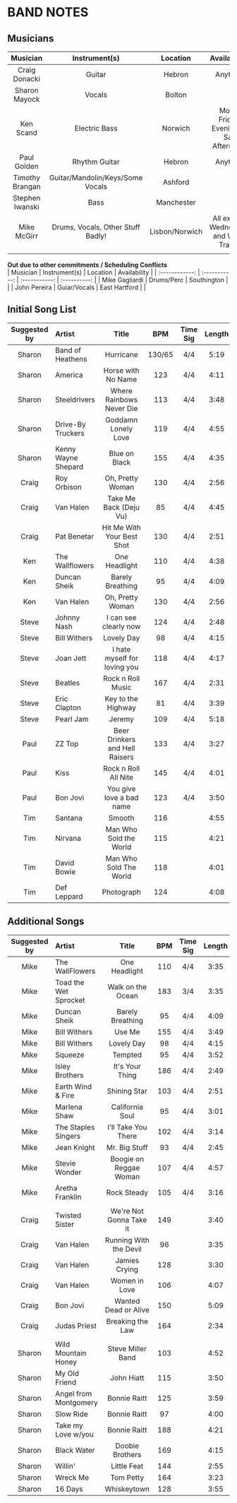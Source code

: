# BAND NOTES

## Musicians
|    Musician     |           Instrument(s)           |    Location    |             Availability             |
| :-------------: | :-------------------------------: | :------------: | :----------------------------------: |
|  Craig Donacki  |              Guitar               |     Hebron     |               Anytime                |
|  Sharon Mayock  |              Vocals               |     Bolton     |                                      |
|    Ken Scand    |           Electric Bass           |    Norwich     | Mon-Friday Evenings / Sat Afternoon  |
|   Paul Golden   |           Rhythm Guitar           |     Hebron     |               Anytime                |
| Timothy Brangan | Guitar/Mandolin/Keys/Some Vocals  |    Ashford     |                                      |
| Stephen Iwanski |               Bass                |   Manchester   |                                      |
|   Mike McGirr   | Drums, Vocals, Other Stuff Badly! | Lisbon/Norwich | All except Wednesday and Work Travel |
|                 |                                   |                |                                      |

**Out due to other commitments / Scheduling Conflicts**  
|    Musician    | Instrument(s) |   Location    | Availability |
| :------------: | :-----------: | :-----------: | :----------: |
| Mike Gagliardi |  Drums/Perc   |  Southington  |              |
|  John Pereira  | Guiar/Vocals  | East Hartford |              |

## Initial Song List

| Suggested by | Artist              |             Title              |  BPM   | Time Sig | Length |  Key  | Downloaded? | Charted? | Stems? |
| :----------: | :------------------ | :----------------------------: | :----: | :------: | :----: | :---: | :---------: | :------: | :----: |
|    Sharon    | Band of Heathens    |           Hurricane            | 130/65 |   4/4    |  5:19  |   G   |     Yes     |    No    |   No   |
|    Sharon    | America             |       Horse with No Name       |  123   |   4/4    |  4:11  |   B   |     Yes     |    No    |   No   |
|    Sharon    | Steeldrivers        |    Where Rainbows Never Die    |  113   |   4/4    |  3:48  |   E   |     Yes     |    No    |   No   |
|    Sharon    | Drive-By Truckers   |      Goddamn Lonely Love       |  119   |   4/4    |  4:55  |   G   |     Yes     |    No    |   No   |
|    Sharon    | Kenny Wayne Shepard |         Blue on Black          |  155   |   4/4    |  4:35  |   G   |     Yes     |    No    |   No   |
|    Craig     | Roy Orbison         |        Oh, Pretty Woman        |  130   |   4/4    |  2:56  |   A   |     Yes     |    No    |   No   |
|    Craig     | Van Halen           |     Take Me Back (Deju Vu)     |   85   |   4/4    |  4:45  |   D   |     Yes     |    No    |   No   |
|    Craig     | Pat Benetar         |   Hit Me With Your Best Shot   |  130   |   4/4    |  2:51  |   E   |     Yes     |    No    |   No   |
|     Ken      | The Wallflowers     |         One Headlight          |  110   |   4/4    |  4:38  |   D   |     Yes     |    No    |   No   |
|     Ken      | Duncan Sheik        |        Barely Breathing        |   95   |   4/4    |  4:09  |   F   |     Yes     |    No    |   No   |
|     Ken      | Van Halen           |        Oh, Pretty Woman        |  130   |   4/4    |  2:56  | C#/Db |     Yes     |    No    |   No   |
|    Steve     | Johnny Nash         |     I can see clearly now      |  124   |   4/4    |  2:48  |   D   |     Yes     |    No    |   No   |
|    Steve     | Bill Withers        |           Lovely Day           |   98   |   4/4    |  4:15  |   A   |     Yes     |    No    |   No   |
|    Steve     | Joan Jett           |  I hate myself for loving you  |  118   |   4/4    |  4:17  |   A   |     Yes     |    No    |   No   |
|    Steve     | Beatles             |       Rock n Roll Music        |  167   |   4/4    |  2:31  |   A   |     Yes     |    No    |   No   |
|    Steve     | Eric Clapton        |       Key to the Highway       |   81   |   4/4    |  3:39  |   G   |     Yes     |    No    |   No   |
|    Steve     | Pearl Jam           |             Jeremy             |  109   |   4/4    |  5:18  |   D   |     Yes     |    No    |   No   |
|     Paul     | ZZ Top              | Beer Drinkers and Hell Raisers |  133   |   4/4    |  3:27  |   G   |     Yes     |    No    |   No   |
|     Paul     | Kiss                |      Rock n Roll All Nite      |  145   |   4/4    |  4:01  | C#/Db |     Yes     |    No    |   No   |
|     Paul     | Bon Jovi            |    You give love a bad name    |  123   |   4/4    |  3:50  |   C   |     Yes     |    No    |   No   |
|     Tim      | Santana             |             Smooth             |  116   |          |  4:55  |   A   |     Yes     |          |        |
|     Tim      | Nirvana             |     Man Who Sold the World     |  115   |          |  4:21  | C#/Db |     Yes     |          |        |
|     Tim      | David Bowie         |     Man Who Sold The World     |  118   |          |  4:01  |   D   |     Yes     |          |        |
|     Tim      | Def Leppard         |           Photograph           |  124   |          |  4:08  |   E   |     Yes     |          |        |


## Additional Songs

| Suggested by | Artist                |          Title          |  BPM  | Time Sig | Length |  Key  | Downloaded? | Charted? | Stems? |
| :----------: | :-------------------- | :---------------------: | :---: | :------: | :----: | :---: | :---------: | :------: | :----: |
|     Mike     | The WallFlowers       |      One Headlight      |  110  |   4/4    |  3:35  |   D   |     Yes     |    No    |   No   |
|     Mike     | Toad the Wet Sprocket |    Walk on the Ocean    |  183  |   3/4    |  3:35  | F#/Gb |     Yes     |    No    |   No   |
|     Mike     | Duncan Sheik          |    Barely Breathing     |  95   |   4/4    |  4:09  |   F   |     Yes     |    No    |   No   |
|     Mike     | Bill Withers          |         Use Me          |  155  |   4/4    |  3:49  |   B   |     Yes     |    No    |   No   |
|     Mike     | Bill Withers          |       Lovely Day        |  98   |   4/4    |  4:15  |   A   |     Yes     |    No    |   No   |
|     Mike     | Squeeze               |         Tempted         |  95   |   4/4    |  3:52  | F#/Gb |     Yes     |    No    |   No   |
|     Mike     | Isley Brothers        |     It's Your Thing     |  186  |   4/4    |  2:49  | A#/Bb |     Yes     |    No    |   No   |
|     Mike     | Earth Wind & Fire     |      Shining Star       |  103  |   4/4    |  2:51  |   A   |     Yes     |    No    |   No   |
|     Mike     | Marlena Shaw          |     California Soul     |  95   |   4/4    |  3:01  | G#/Ab |     Yes     |    No    |   No   |
|     Mike     | The Staples Singers   |   I'll Take You There   |  102  |   4/4    |  3:14  |   C   |     Yes     |    No    |   No   |
|     Mike     | Jean Knight           |      Mr. Big Stuff      |  93   |   4/4    |  2:45  | G#/Ab |     Yes     |    No    |   No   |
|     Mike     | Stevie Wonder         | Boogie on Reggae Woman  |  107  |   4/4    |  4:57  | A#/Bb |     Yes     |    No    |   No   |
|     Mike     | Aretha Franklin       |       Rock Steady       |  105  |   4/4    |  3:16  |   G   |     Yes     |    No    |   No   |
|              |                       |                         |       |          |        |       |             |          |        |
|    Craig     | Twisted Sister        | We're Not Gonna Take it |  149  |          |  3:40  |   E   |     Yes     |          |        |
|    Craig     | Van Halen             | Running With the Devil  |  96   |          |  3:35  | G#/Ab |     Yes     |          |        |
|    Craig     | Van Halen             |      Jamies Crying      |  128  |          |  3:30  | G#/Ab |     Yes     |          |        |
|    Craig     | Van Halen             |      Women in Love      |  106  |          |  4:07  | G#/Ab |     Yes     |          |        |
|    Craig     | Bon Jovi              |  Wanted Dead or Alive   |  150  |          |  5:09  |   G   |     Yes     |          |        |
|    Craig     | Judas Priest          |    Breaking the Law     |  164  |          |  2:34  |   D   |     Yes     |          |        |
|              |                       |                         |       |          |        |       |             |          |        |
|    Sharon    | Wild Mountain Honey   |    Steve Miller Band    |  103  |          |  4:52  |   E   |     Yes     |          |        |
|    Sharon    | My Old Friend         |       John Hiatt        |  115  |          |  3:50  |   G   |     Yes     |          |        |
|    Sharon    | Angel from Montgomery |      Bonnie Raitt       |  125  |          |  3:59  |   A   |     Yes     |          |        |
|    Sharon    | Slow Ride             |      Bonnie Raitt       |  97   |          |  4:00  |   E   |     Yes     |          |        |
|    Sharon    | Take my Love w/you    |      Bonnie Raitt       |  188  |          |  4:21  |   C   |     Yes     |          |        |
|    Sharon    | Black Water           |     Doobie Brothers     |  169  |          |  4:15  |   D   |     Yes     |          |        |
|    Sharon    | Willin'               |       Little Feat       |  144  |          |  2:55  |   G   |     Yes     |          |        |
|    Sharon    | Wreck Me              |        Tom Petty        |  164  |          |  3:23  | A#/Bb |     Yes     |          |        |
|    Sharon    | 16 Days               |       Whiskeytown       |  128  |          |  3:55  |   C   |     Yes     |          |        |